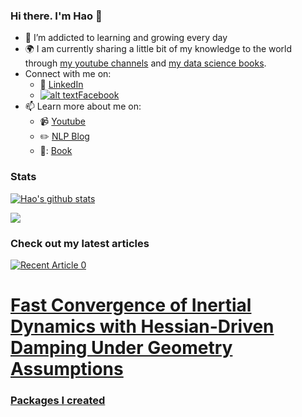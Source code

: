 <!-- Please don't remove this: Grab your social icons from https://github.com/carlsednaoui/gitsocial -->

[1.2]: http://i.imgur.com/wWzX9uB.png (twitter icon without padding)
[1]: [Twitter](https://twitter.com/KhuyenTran16)



### Hi there. I'm Hao 👋

<!--
**theeyesneverlie28/theeyesneverlie28** is a ✨ _special_ ✨ repository because its `README.md` (this file) appears on your GitHub profile.
-->

- 🌱 I’m addicted to learning and growing every day
- :earth_africa: I am currently sharing a little bit of my knowledge to the world through [my youtube channels](https://youtube.com) and [my data science books](https://mathdatasimplified.com/).
- Connect with me on:
  - :office: [LinkedIn](https://www.linkedin.com/in/hoang-van-hao/)
  - [![alt text][1.2]][1][Facebook](https://www.facebook.com/theeyesneverlie28/)
- 📫 Learn more about me on:  
  - :video_camera: [Youtube](https://youtube.com)
  - :pencil2: [NLP Blog]([https://mathdatasimplified.com/](https://nlp-vietnam.blogspot.com/))
  - 📖: [Book](https://www.youtube.com)


### Stats
[![Hao's github stats](https://github-readme-stats.vercel.app/api?username=theeyesneverlie28&count_private=true&show_icons=true&theme=dracula&hide_rank=false&PAT_1)](https://github.com/anuraghazra/github-readme-stats)

![](https://api.githubtrends.io/user/svg/theeyesneverlie28/langs?time_range=one_year&include_private=True&theme=classic)



### Check out my latest articles
<a target="_blank" href="https://link.springer.com/article/10.1007/s00245-023-10058-6"><img src="https://link.springer.com/static/6da3296d98b8d73c44ec595d326a9b5dcb926034/sites/link/images/logo_high_res.png" alt="Recent Article 0"> 
<h1 class="c-article-title" data-test="article-title" data-article-title="" href="https://link.springer.com/article/10.1007/s00245-023-10058-6">Fast Convergence of Inertial Dynamics with Hessian-Driven Damping Under Geometry Assumptions</h1>

    
### Packages I created


